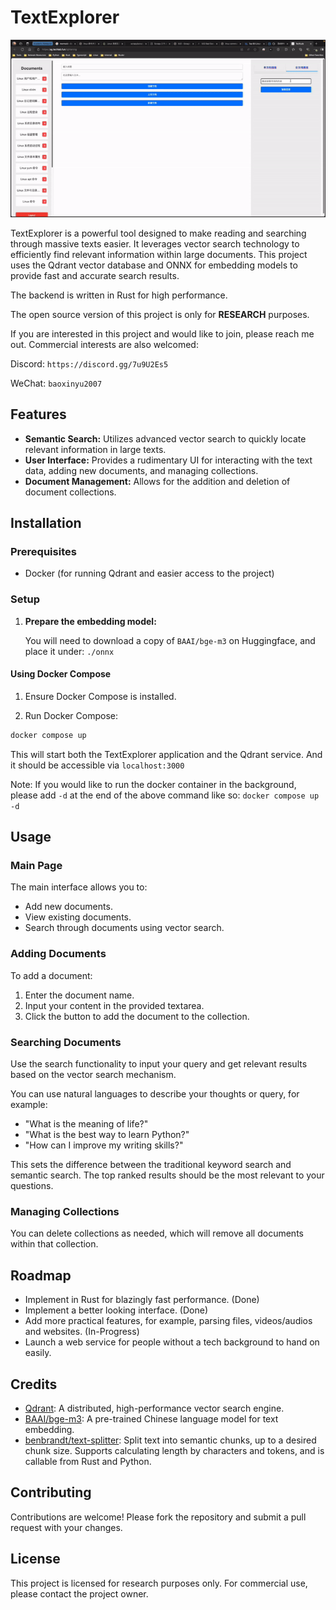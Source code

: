 
# TextExplorer

![TextExplorer GIF](https://github.com/AspadaX/TextExplorer/blob/main/assets/textexplorer-ezgif.com-video-to-gif-converter.gif?raw=true)

TextExplorer is a powerful tool designed to make reading and searching through massive texts easier. It leverages vector search technology to efficiently find relevant information within large documents. This project uses the Qdrant vector database and ONNX for embedding models to provide fast and accurate search results.

The backend is written in Rust for high performance. 

The open source version of this project is only for **RESEARCH** purposes. 

If you are interested in this project and would like to join, please reach me out. Commercial interests are also welcomed: 

Discord: `https://discord.gg/7u9U2Es5`

WeChat: `baoxinyu2007`

## Features

- **Semantic Search:** Utilizes advanced vector search to quickly locate relevant information in large texts.
- **User Interface:** Provides a rudimentary UI for interacting with the text data, adding new documents, and managing collections.
- **Document Management:** Allows for the addition and deletion of document collections.

## Installation

### Prerequisites

- Docker (for running Qdrant and easier access to the project)

### Setup
1. **Prepare the embedding model:**
   
   You will need to download a copy of `BAAI/bge-m3` on Huggingface, and place it under: `./onnx`

#### Using Docker Compose
1. Ensure Docker Compose is installed.

2. Run Docker Compose:

```sh
docker compose up
```
This will start both the TextExplorer application and the Qdrant service. And it should be accessible via `localhost:3000`

Note: If you would like to run the docker container in the background, please add `-d` at the end of the above command like so: `docker compose up -d`

## Usage

### Main Page

The main interface allows you to:

- Add new documents.
- View existing documents.
- Search through documents using vector search.

### Adding Documents

To add a document:

1. Enter the document name.
2. Input your content in the provided textarea.
3. Click the button to add the document to the collection.

### Searching Documents

Use the search functionality to input your query and get relevant results based on the vector search mechanism. 

You can use natural languages to describe your thoughts or query, for example:

- "What is the meaning of life?"
- "What is the best way to learn Python?"
- "How can I improve my writing skills?"
  
This sets the difference between the traditional keyword search and semantic search. The top ranked results should be the most relevant to your questions. 

### Managing Collections

You can delete collections as needed, which will remove all documents within that collection.
  
## Roadmap

- Implement in Rust for blazingly fast performance. (Done)
- Implement a better looking interface. (Done)
- Add more practical features, for example, parsing files, videos/audios and websites. (In-Progress)
- Launch a web service for people without a tech background to hand on easily.  
  
## Credits

- [Qdrant](https://github.com/qdrant/qdrant): A distributed, high-performance vector search engine.
- [BAAI/bge-m3](https://huggingface.co/BAAI/bge-m3): A pre-trained Chinese language model for text embedding.
- [benbrandt/text-splitter](https://github.com/benbrandt/text-splitter): Split text into semantic chunks, up to a desired chunk size. Supports calculating length by characters and tokens, and is callable from Rust and Python.

## Contributing

Contributions are welcome! Please fork the repository and submit a pull request with your changes.

## License

This project is licensed for research purposes only. For commercial use, please contact the project owner.